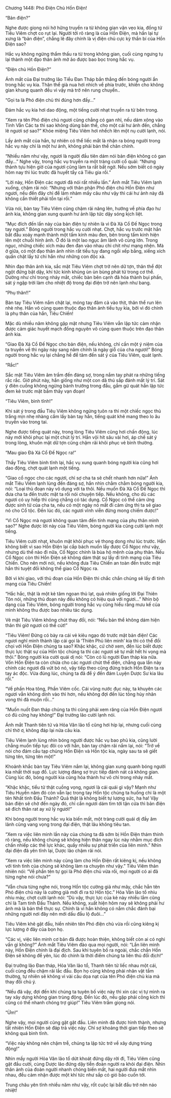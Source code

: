 




Chương 1448: Phó Điện Chủ Hồn Điện!


“Bản điện?”

Nghe được giọng nói hờ hững truyền ra từ không gian vặn vẹo kia, đồng tử Tiêu Viêm chợt co rụt lại. Người tới rõ ràng là của Hồn Điện, mà hắn lại tự xưng là “bản điện”, chẳng lẽ đây chính là vị điện chủ cực kỳ thần bí của Hồn Điện sao?

Hắc vụ không ngừng thẩm thấu ra từ trong không gian, cuối cùng ngưng tụ lại thành một đạo thân ảnh mờ ảo được bao bọc trong hắc vụ.

“Điện chủ Hồn Điện?”

Ánh mắt của Đại trưởng lão Tiểu Đan Tháp bắn thẳng đến bóng người ẩn trong hắc vụ kia. Thân thể già nua hơi nhích về phía trước, khiến cho không gian khung quanh đều vì vậy mà trở nên rung chuyển..

“Gọi ta là Phó điện chủ thì đúng hơn đấy…”

Đám hắc vụ kia hơi dao động, một tiếng cười nhạt truyền ra từ bên trong.

“Xem ra tên Phó điện chủ ngươi cũng chẳng có gan nhỉ, nếu dám xông vào Tinh Vẫn Các ta thì sao không dùng bản thể, cho một cái hư ảnh đến, chẳng lẽ ngươi sợ sao?” Khóe miệng Tiêu Viêm hơi nhếch lên một nụ cười lạnh, nói.

Lấy ánh mắt của hắn, tự nhiên có thể liếc mắt là nhận ra bóng người trong hắc vụ này chỉ là một hư ảnh, không phải bản thể chân chính.

“Nhiều năm như vậy, ngươi là người đầu tiên dám nói bản điện không có gan đấy…” Nghe vậy, trong hắc vụ truyền ra một tràng cười cổ quái: “Nhưng thành tựu hiện giờ của ngươi cũng làm ta rất bất ngờ. Nếu sớm biết có ngày hôm nay thì lúc trước đã huyết tẩy cả Tiêu gia rồi.”

“Lời này, Hồn Điện các ngươi đã nói rất nhiều lần.” Ánh mắt Tiêu Viêm lạnh xuống, chậm rãi nói: “Nhưng với thân phận Phó điện chủ Hồn Điện như ngươi, nếu đến đây chỉ để lảm nhảm mấy câu như vậy thì cái hư ảnh này đã không cần thiết phải tồn tại rồi.”

Vừa nói, bàn tay Tiêu Viêm cũng chậm rãi nâng lên, hướng về phía đạo hư ảnh kia, không gian xung quanh hư ảnh lập tức dậy sóng kịch liệt.

“Mục đích đến lần này của bản điện tự nhiên là vì Đà Xá Cổ Đế Ngọc trong tay ngươi.” Bóng người trong hắc vụ cười nhạt. Chợt, hắc vụ trước mặt hắn bắt đầu xoáy mạnh thành một tấm kính màu đen, bên trong tấm kính hiện lên một chuỗi hình ảnh. Ở đó là một lao ngục âm lãnh vô cùng lớn. Trong ngục, những chiếc xích màu đen đan vào nhau chi chit như mạng nhện. Mà ở giữa, có một đạo thân ảnh nhìn rất tiều tụy đang ngồi xếp bằng, xiềng xích quấn chặt lấy tứ chi hắn như những con độc xà.

Nhìn đạo thân ảnh kia, sắc mặt Tiêu Viêm chợt trở nên dữ tợn, thân thể đột ngột đứng bật dậy, khí tức kinh khủng ùn ùn bùng phát từ trong cơ thể. Dường như chỉ trong nháy mắt, chiếc bàn bên cạnh đã hóa thành bụi phấn, sát ý ngập trời làm cho nhiệt độ trong đại điện trở nên lạnh như bang.

“Phụ thân!!”

Bàn tay Tiêu Viêm nắm chặt lại, móng tay đâm cả vào thịt, thân thể run lên nhè nhẹ. Hắn vô cùng quen thuộc đạo thân ảnh tiều tụy kia, bởi vì đó chính là phụ thân của hắn, Tiêu Chiến!

Mặc dù nhiều năm không gặp mặt nhưng Tiêu Viêm vẫn lập tức cảm nhận được cảm giác huyết mạch đồng nguyên vô cùng quen thuộc trên đạo thân ảnh kia.

“Giao Đà Xá Cổ Đế Ngọc cho bản điện, nếu không, chỉ cần một ý niệm của ta truyền về thì ngày này sang năm chính là ngày giỗ của cha ngươi!” Bóng người trong hắc vụ lại chẳng hề để tâm đến sát ý của Tiêu Viêm, quát lạnh.

“Rắc!”

Sắc mặt Tiêu Viêm âm trầm đến đáng sợ, trong nắm tay phát ra những tiếng rắc rắc. Giờ phút này, hắn giống như một con dã thú sắp đánh mất lý trí. Sát ý điên cuồng không ngừng bành trướng trong đầu, gầm gừ quát hắn lập tức đem kẻ trước mặt bầm thây vạn đoạn!

“Tiêu Viêm, bình tĩnh!”

Khi sát ý trong đầu Tiêu Viêm không ngừng tuôn ra thì một chiếc ngọc thủ trắng mịn nhẹ nhàng cầm lấy bàn tay hắn, tiếng quát khẽ mang theo lo âu truyền vào trong tai.

Nghe được tiếng quát này, trong lòng Tiêu Viêm cũng hơi chấn động, lúc này mới khôi phục lại một chút lý trí. Hắn vội hít sâu vài hơi, áp chế sát ý trong lòng, khuôn mặt dữ tợn cũng chậm rãi khôi phục vẻ bình thường.

“Mau giao Đà Xá Cổ Đế Ngọc ra!”

Thấy Tiêu Viêm bình tĩnh lại, hắc vụ xung quanh bóng người kia cũng hơi dao động, chợt quát lạnh một tiếng.

“Giao cổ ngọc cho các ngươi, chỉ sợ cha ta sẽ chết nhanh hơn nữa!” Ánh mắt Tiêu Viêm lạnh lùng đến đáng sợ, hắn nhìn chằm chằm bóng người kia, nói: “Loại thủ đoạn này vô dụng với ta thôi. Nếu muốn Đà Xá Cổ Đế Ngọc thì đưa cha ta đến trước mặt ta rồi nói chuyện tiếp. Nếu không, cho dù các ngươi có uy hiếp thì cũng chẳng có tác dụng. Cổ Ngọc có thể cảm ứng được sinh tử của cha ta, nếu có một ngày nó mất đi cảm ứng thì ta sẽ giao nó cho Cổ tộc. Đến lúc đó, các ngươi vĩnh viễn đừng mong chiếm được!”

“Vì Cổ Ngọc mà ngươi không quan tâm đến tính mạng của phụ thân mình sao?” Nghe được lời này của Tiêu Viêm, bóng người kia cũng cười lạnh một tiếng.

Tiêu Viêm cười nhạt, khuôn mặt khôi phục vẻ thong dong như lúc trước. Hắn không biết vì sao Hồn Điện lại cấp bách muốn lấy được Cổ Ngọc như vậy, nhưng dù thế nào đi nữa, Cổ Ngọc chính là bùa hộ mệnh của phụ thân. Nếu Cổ Ngọc còn thì Hồn Điện sẽ không dám thật sự lấy đi tính mạng của Tiêu Chiến. Cho nên mới nói, nếu không đưa Tiêu Chiến an toàn đến trước mặt hắn thì tuyệt đối không thể giao Cổ Ngọc ra.

Bởi vì khi giao, với thủ đoạn của Hồn Điện thì chắc chắn chúng sẽ lấy đi tính mạng của Tiêu Chiến!

“Hắc hắc, thật là một kẻ tâm ngoan thủ lạt, quả nhiên giống lời Đại Thiên Tôn nói, những thủ đoạn này đều không có hiệu quả với ngươi…” Nhìn bộ dạng của Tiêu Viêm, bóng người trong hắc vụ cũng hiểu rằng mưu kế của mình không thu được bao nhiêu tác dụng.

Vẻ mặt Tiêu Viêm không chút thay đổi, nói: “Nếu bản thể không dám hiện thân thì giờ ngươi có thể cút!”

“Tiêu Viêm! Đừng có bày ra cái vẻ kiêu ngạo đó trước mặt bản điện! Các ngươi nghĩ mình thành lập cái gọi là ‘Thiên Phủ liên minh’ kia thì có thể đối chọi với Hồn Điện chúng ta sao? Khặc khặc, cứ chờ xem, đến lúc biết được thực lực thật sự của Hồn tộc chúng ta thì các ngươi sẽ tự mất hết hi vọng mà thôi.” Bóng người kia cười quái dị nói: “Còn có lũ người Đan tháp kia nữa. Vốn Hồn Điện ta còn chừa cho các ngươi chút thể diện, chẳng qua lần này chính các ngươi đã vứt bỏ nó, vậy tiếp theo cũng đừng trách Hồn Điện ta ra tay ác độc. Vừa đúng lúc, chúng ta đã để ý đến đám Luyện Dược Sư kia lâu rồi.”

“Về phần Hoa tông, Phần Viêm cốc. Cái vũng nước đục này, ta khuyên các ngươi vẫn không dính vào thì hơn, nếu không đợi đến lúc tông hủy nhân vong thì đã muộn rồi…”

“Muốn nuốt Đan tháp chúng ta thì cũng phải xem răng của Hồn Điện ngươi có đủ cứng hay không!” Đại trưởng lão cười lạnh nói.

Ánh mắt Thanh tiên tử và Hỏa Vân lão tổ cũng hơi híp lại, nhưng cuối cùng chỉ thờ ơ, không đáp lại nửa câu kia.

Tiêu Viêm lạnh lùng nhìn bóng người được hắc vụ bao phủ kia, cũng lười chẳng muốn tiếp tục đôi co với hắn, bàn tay chậm rãi nắm lại, nói: “Trở về nói cho đám cẩu tạp chủng Hồn Điện và Hồn tộc kia, ngày sau ta sẽ giết từng tên, từng tên một!”

Khoảnh khắc bàn tay Tiêu Viêm nắm lại, không gian xung quanh bóng người kia nhất thời sụp đổ. Lực lượng đáng sợ trực tiếp đánh nát cả không gian. Cùng lúc đó, bóng người kia cũng hóa thành hư vô chỉ trong nháy mắt.

“Khặc khặc, tiểu tử thật cuồng vọng, ngươi là cái quái gì vậy? Mạnh như Tiêu Huyền năm đó còn vẫn lạc trong tay Hồn tộc chúng ta huống chi là một tên Nhất tinh Đấu Thánh? Quả thật là không biết tự lượng sức, ha ha! Vậy bản điện sẽ chờ đến ngày đó, chỉ cần ngươi dám tìm tới tận cửa thì bản điện sẽ đích thân rat ay xử lý ngươi!”

Khi bóng người trong hắc vụ kia biến mất, một tràng cười quái dị đầy âm lãnh cũng vang vọng trong đại điện, thật lâu không tiêu tan.

“Xem ra việc liên minh lần này của chúng ta đã sớm bị Hồn Điện thám thính rõ ràng, nếu không chúng sẽ không hiện thân ngay lúc này nhằm mục đích chấn nhiếp các thế lực khác, quấy nhiễu sự phát triển của liên minh.” Nhìn đại điện đã yên tĩnh lại, Dược lão chậm rãi nói.

“Xem ra việc liên minh này cũng làm cho Hồn Điện rất kiêng kị, nếu không với tính tình của chúng sẽ không làm ra chuyện như vậy.” Tiêu Viêm thản nhiên nói: “Về phần tên tự gọi là Phó điện chủ vừa rồi, mọi người có ai đã từng nghe nói chưa?”

“Vẫn chưa từng nghe nói, trong Hồn tộc cường giả như mây, chắc hẳn tên Phó điện chủ này là cường giả mới đi ra từ Hồn tộc.” Hỏa Vân lão tổ nhíu nhíu mày, chợt cười lạnh nói: “Dù vậy, thực lực của kẻ này nhiều lắm cũng chỉ là Tam tinh Đấu Thánh. Nếu không, xuất hiện hôm nay sẽ không phải hư ảnh mà là bản thể thực sự. Chính là vì hắn không có nắm chắc đánh bại những người nơi đây nên mới dấu đầu lộ đuôi…”

Tiêu Viêm khẽ gật đầu, hiển nhiên tên Phó điện chủ vừa rồi cũng kiêng kị lực lượng ở đây của bọn họ.

“Các vị, việc liên minh cơ bản đã được hoàn thiện, không biết còn ai có nghi vấn gì không?” Ánh mắt Tiêu Viêm đảo qua mọi người, nói: “Lần liên minh này, Hồn Điện chính là đại địch. Sau khi tuyên bố ra ngoài, chắc chắn Hồn Điện sẽ không để yên, lúc đó chính là thời điểm chúng ta liên thủ đối địch!”

Đại trưởng lão Đan tháp, Hỏa Vân lão tổ, Thanh tiên tử liếc nhau một cái, cuối cùng đều chậm rãi lắc đầu. Bọn họ cũng không phải nhân vật tầm thường, tự nhiên sẽ không vì vài câu dọa nạt của tên Phó điện chủ kia mà thay đổi chủ ý.

“Nếu đã vậy, đợi đến khi chúng ta tuyên bố việc này thì xin các vị tự mình ra tay xây dựng không gian trùng động. Đến lúc đó, nếu gặp phải công kích thì cũng có thể nhanh chóng trợ giúp!” Tiêu Viêm trầm giọng nói.

“Ừm!”

Nghe vậy, mọi người cũng gật gật đầu. Liên minh đã được hình thành, nhưng tất nhiên Hồn Điện sẽ đáp trả việc này. Chỉ sợ khoảng thời gian tiếp theo sẽ không quá bình tĩnh.

“Việc này không nên chậm trễ, chúng ta lập tức trở về xây dựng trùng động!”

Nhìn mấy người Hỏa Vân lão tổ dứt khoát đứng dậy rời đi, Tiêu Viêm cũng gật đầu cười, cùng Dược lão đứng dậy tiễn đoàn người ra khỏi đại điện. Nhìn thân ảnh của đoàn người nhanh chóng biến mất, hai người đưa mắt nhìn nhau, đều cảm nhận được một khí tức như sắp có gió bão cuốn tới.

Trung châu yên tĩnh nhiều năm như vậy, rốt cuộc lại bắt đầu trở nên náo nhiệt!




